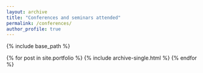 ```yaml
---
layout: archive
title: "Conferences and seminars attended"
permalink: /conferences/
author_profile: true
---
```


{% include base_path %}


{% for post in site.portfolio %}
  {% include archive-single.html %}
{% endfor %}
